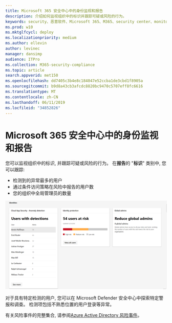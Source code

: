 ```yaml
---
title: Microsoft 365 安全中心中的身份监视和报告
description: 介绍如何监视组织中的标识并跟踪可疑或风险的行为。
keywords: security、恶意软件、Microsoft 365、M365、security center、monitor、report、identity
ms.prod: w10
ms.mktglfcycl: deploy
ms.localizationpriority: medium
ms.author: ellevin
author: levinec
manager: dansimp
audience: ITPro
ms.collection: M365-security-compliance
ms.topic: article
search.appverid: met150
ms.openlocfilehash: dd7405c3b4e8c184047e52ccba1de3cbd1f8905a
ms.sourcegitcommit: b9d8a43cb3afcdc8820bc9470c5707eff8fc6616
ms.translationtype: MT
ms.contentlocale: zh-CN
ms.lasthandoff: 06/11/2019
ms.locfileid: "34852826"
---
```

# <a name="identity-monitoring-and-reporting-in-microsoft-365-security-center"></a>Microsoft 365 安全中心中的身份监视和报告

您可以监视组织中的标识, 并跟踪可疑或风险的行为。 在**报告**的 "**标识**" 类别中, 您可以跟踪:

* 检测到的异常最多的用户
* 通过条件访问策略在风险中报告的用户数
* 您的组织中全局管理员的数量

!["报表的标识类别" 页](./media/security-docs/identities.png)

对于具有特定检测的用户, 您可以在 Microsoft Defender 安全中心中探索特定警报和调查。 检测项包括不熟悉位置的用户登录等异常。

有关风险事件的完整集合, 请参阅[Azure Active Directory 风险事件](https://docs.microsoft.com/azure/active-directory/reports-monitoring/concept-risk-events)。
